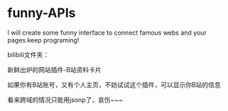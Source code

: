 funny-APIs
==========

I will create some funny interface to connect famous webs and your pages.keep programing!

bilibili文件夹：

新鲜出炉的网站插件-B站资料卡片

如果你有B站账号，又有个人主页，不妨试试这个插件，可以显示你B站的信息

看来跨域的情况只能用jsonp了，哀伤~~~
